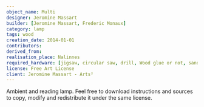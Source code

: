 ```yaml
---
object_name: Multi
designer: Jeromine Massart
builder: [Jeromine Massart, Frederic Monaux]
category: lamp
tags: wood
creation_date: 2014-01-01
contributors:
derived_from:
realisation_place: Nalinnes
required_hardware: [jigsaw, circular saw, drill, Wood glue or not, sander, sand paper]
license: Free Art License
client: Jeromine Massart - Arts²
---
```

Ambient and reading lamp. Feel free to download instructions and sources to copy, modify and redistribute it under the same license.
